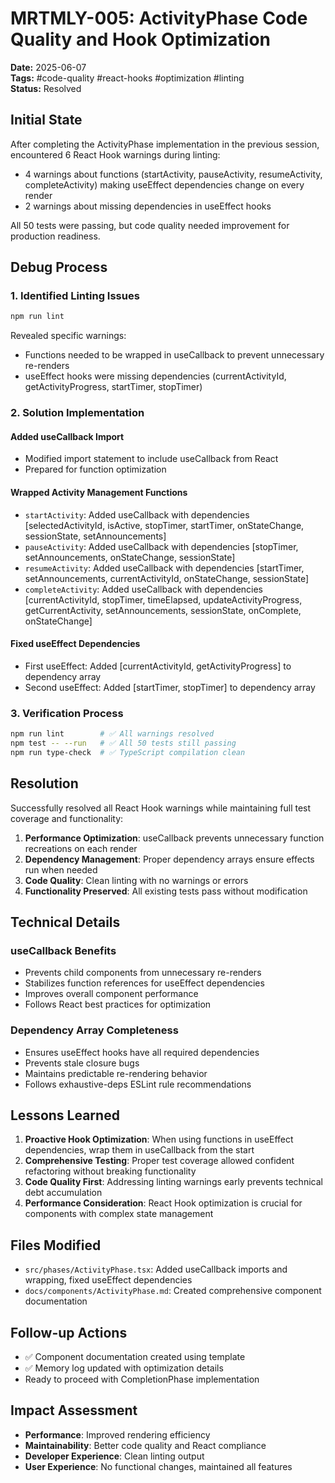 # MRTMLY-005: ActivityPhase Code Quality and Hook Optimization

**Date:** 2025-06-07  
**Tags:** #code-quality #react-hooks #optimization #linting  
**Status:** Resolved

## Initial State

After completing the ActivityPhase implementation in the previous session, encountered 6 React Hook warnings during linting:
- 4 warnings about functions (startActivity, pauseActivity, resumeActivity, completeActivity) making useEffect dependencies change on every render
- 2 warnings about missing dependencies in useEffect hooks

All 50 tests were passing, but code quality needed improvement for production readiness.

## Debug Process

### 1. Identified Linting Issues
```bash
npm run lint
```
Revealed specific warnings:
- Functions needed to be wrapped in useCallback to prevent unnecessary re-renders
- useEffect hooks were missing dependencies (currentActivityId, getActivityProgress, startTimer, stopTimer)

### 2. Solution Implementation

#### Added useCallback Import
- Modified import statement to include useCallback from React
- Prepared for function optimization

#### Wrapped Activity Management Functions
- `startActivity`: Added useCallback with dependencies [selectedActivityId, isActive, stopTimer, startTimer, onStateChange, sessionState, setAnnouncements]
- `pauseActivity`: Added useCallback with dependencies [stopTimer, setAnnouncements, onStateChange, sessionState]
- `resumeActivity`: Added useCallback with dependencies [startTimer, setAnnouncements, currentActivityId, onStateChange, sessionState]  
- `completeActivity`: Added useCallback with dependencies [currentActivityId, stopTimer, timeElapsed, updateActivityProgress, getCurrentActivity, setAnnouncements, sessionState, onComplete, onStateChange]

#### Fixed useEffect Dependencies
- First useEffect: Added [currentActivityId, getActivityProgress] to dependency array
- Second useEffect: Added [startTimer, stopTimer] to dependency array

### 3. Verification Process
```bash
npm run lint        # ✅ All warnings resolved
npm test -- --run   # ✅ All 50 tests still passing
npm run type-check  # ✅ TypeScript compilation clean
```

## Resolution

Successfully resolved all React Hook warnings while maintaining full test coverage and functionality:

1. **Performance Optimization**: useCallback prevents unnecessary function recreations on each render
2. **Dependency Management**: Proper dependency arrays ensure effects run when needed
3. **Code Quality**: Clean linting with no warnings or errors
4. **Functionality Preserved**: All existing tests pass without modification

## Technical Details

### useCallback Benefits
- Prevents child components from unnecessary re-renders
- Stabilizes function references for useEffect dependencies
- Improves overall component performance
- Follows React best practices for optimization

### Dependency Array Completeness
- Ensures useEffect hooks have all required dependencies
- Prevents stale closure bugs
- Maintains predictable re-rendering behavior
- Follows exhaustive-deps ESLint rule recommendations

## Lessons Learned

1. **Proactive Hook Optimization**: When using functions in useEffect dependencies, wrap them in useCallback from the start
2. **Comprehensive Testing**: Proper test coverage allowed confident refactoring without breaking functionality
3. **Code Quality First**: Addressing linting warnings early prevents technical debt accumulation
4. **Performance Consideration**: React Hook optimization is crucial for components with complex state management

## Files Modified

- `src/phases/ActivityPhase.tsx`: Added useCallback imports and wrapping, fixed useEffect dependencies
- `docs/components/ActivityPhase.md`: Created comprehensive component documentation

## Follow-up Actions

- ✅ Component documentation created using template
- ✅ Memory log updated with optimization details
- Ready to proceed with CompletionPhase implementation

## Impact Assessment

- **Performance**: Improved rendering efficiency
- **Maintainability**: Better code quality and React compliance
- **Developer Experience**: Clean linting output
- **User Experience**: No functional changes, maintained all features
